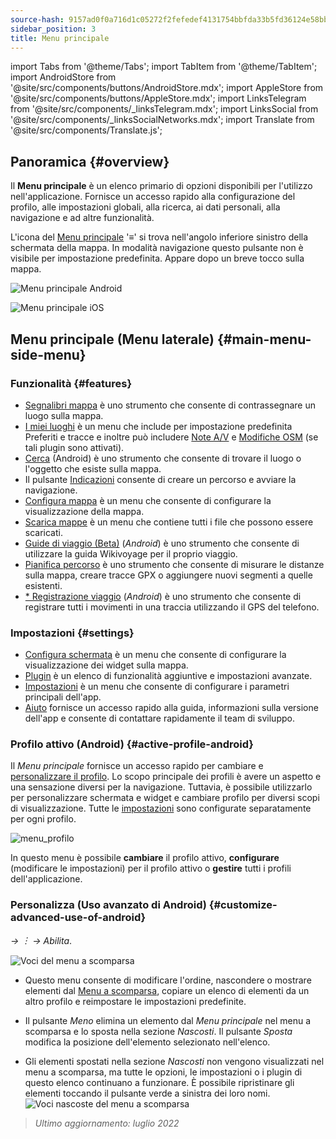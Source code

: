 ```yaml
---
source-hash: 9157ad0f0a716d1c05272f2fefedef4131754bbfda33b5fd36124e58bb0e2ce1
sidebar_position: 3
title: Menu principale
---
```

import Tabs from '@theme/Tabs';
import TabItem from '@theme/TabItem';
import AndroidStore from '@site/src/components/buttons/AndroidStore.mdx';
import AppleStore from '@site/src/components/buttons/AppleStore.mdx';
import LinksTelegram from '@site/src/components/_linksTelegram.mdx';
import LinksSocial from '@site/src/components/_linksSocialNetworks.mdx';
import Translate from '@site/src/components/Translate.js';




## Panoramica {#overview}

Il **Menu principale** è un elenco primario di opzioni disponibili per l'utilizzo nell'applicazione. Fornisce un accesso rapido alla configurazione del profilo, alle impostazioni globali, alla ricerca, ai dati personali, alla navigazione e ad altre funzionalità.

L'icona del [Menu principale](../widgets/map-buttons.md#main-menu) '&#8801;' si trova nell'angolo inferiore sinistro della schermata della mappa. In modalità navigazione questo pulsante non è visibile per impostazione predefinita. Appare dopo un breve tocco sulla mappa.

<Tabs groupId="operating-systems" queryString="operating-systems">

<TabItem value="android" label="Android">

![Menu principale Android](@site/static/img/menu/main_menu_android.png)

</TabItem>

<TabItem value="ios" label="iOS">

![Menu principale iOS](@site/static/img/menu/main_menu_ios.png)

</TabItem>

</Tabs>


## Menu principale (Menu laterale) {#main-menu-side-menu}

### Funzionalità {#features}

- [Segnalibri mappa](../personal/markers.md) è uno strumento che consente di contrassegnare un luogo sulla mappa.
- [I miei luoghi](../personal/myplaces.md) è un menu che include per impostazione predefinita Preferiti e tracce e inoltre può includere [Note A/V](../plugins/audio-video-notes.md) e [Modifiche OSM](../plugins/osm-editing.md) (se tali plugin sono attivati).
- [Cerca](../search/index.md) (Android) è uno strumento che consente di trovare il luogo o l'oggetto che esiste sulla mappa.
- Il pulsante [Indicazioni](../widgets/map-buttons.md#directions) consente di creare un percorso e avviare la navigazione.
- [Configura mappa](../map/configure-map-menu.md) è un menu che consente di configurare la visualizzazione della mappa.
- [Scarica mappe](../start-with/download-maps.md) è un menu che contiene tutti i file che possono essere scaricati.
- [Guide di viaggio (Beta)](../plan-route/travel-guides.md) (*Android*) è uno strumento che consente di utilizzare la guida Wikivoyage per il proprio viaggio.
- [Pianifica percorso](../plan-route/create-route.md) è uno strumento che consente di misurare le distanze sulla mappa, creare tracce GPX o aggiungere nuovi segmenti a quelle esistenti.
- [* Registrazione viaggio](../plugins/trip-recording.md) (*Android*) è uno strumento che consente di registrare tutti i movimenti in una traccia utilizzando il GPS del telefono.

### Impostazioni {#settings}

- [Configura schermata](../widgets/configure-screen.md) è un menu che consente di configurare la visualizzazione dei widget sulla mappa.
- [Plugin](../plugins/index.md#configure-plugin) è un elenco di funzionalità aggiuntive e impostazioni avanzate.
- [Impostazioni](../personal/global-settings.md) è un menu che consente di configurare i parametri principali dell'app.
- [Aiuto](./first-steps.md#offline-help) fornisce un accesso rapido alla guida, informazioni sulla versione dell'app e consente di contattare rapidamente il team di sviluppo.

### Profilo attivo (Android) {#active-profile-android}

Il *Menu principale* fornisce un accesso rapido per cambiare e [personalizzare il profilo](../personal/profiles.md). Lo scopo principale dei profili è avere un aspetto e una sensazione diversi per la navigazione. Tuttavia, è possibile utilizzarlo per personalizzare schermata e widget e cambiare profilo per diversi scopi di visualizzazione. Tutte le [impostazioni](../personal/profiles.md) sono configurate separatamente per ogni profilo.

![menu_profilo](@site/static/img/menu/profile_menu.png)

In questo menu è possibile **cambiare** il profilo attivo, **configurare** (modificare le impostazioni) per il profilo attivo o **gestire** tutti i profili dell'applicazione.


### Personalizza (Uso avanzato di Android) {#customize-advanced-use-of-android}

*<Translate android="true" ids="shared_string_menu,configure_profile,ui_customization,shared_string_drawer"/> →  &#65049; → Abilita*.  

![Voci del menu a scomparsa ](@site/static/img/settings/drawer_menu_correct.png)  

- Questo menu consente di modificare l'ordine, nascondere o mostrare elementi dal [Menu a scomparsa](../personal/profiles.md#drawer), copiare un elenco di elementi da un altro profilo e reimpostare le impostazioni predefinite.  

- Il pulsante *Meno* elimina un elemento dal *Menu principale* nel menu a scomparsa e lo sposta nella sezione *Nascosti*. Il pulsante *Sposta* modifica la posizione dell'elemento selezionato nell'elenco.  

- Gli elementi spostati nella sezione *Nascosti* non vengono visualizzati nel menu a scomparsa, ma tutte le opzioni, le impostazioni o i plugin di questo elenco continuano a funzionare. È possibile ripristinare gli elementi toccando il pulsante verde a sinistra dei loro nomi.  
    ![Voci nascoste del menu a scomparsa ](@site/static/img/settings/drawer_menu_hidden_items.png)

> *Ultimo aggiornamento: luglio 2022*